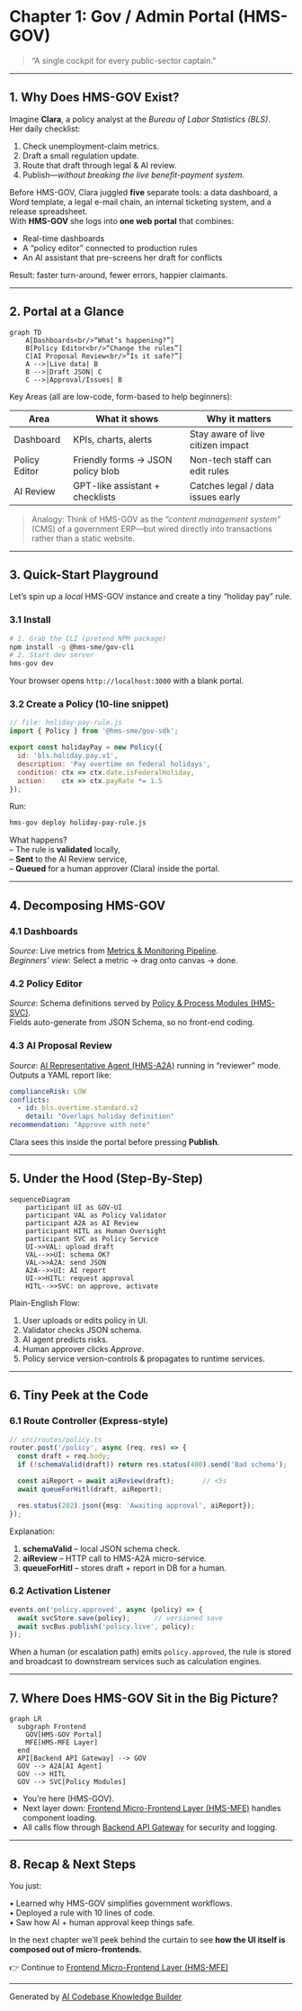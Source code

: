 # Chapter 1: Gov / Admin Portal (HMS-GOV)

> “A single cockpit for every public-sector captain.”

---

## 1. Why Does HMS-GOV Exist?

Imagine **Clara**, a policy analyst at the *Bureau of Labor Statistics (BLS)*.  
Her daily checklist:

1. Check unemployment-claim metrics.  
2. Draft a small regulation update.  
3. Route that draft through legal & AI review.  
4. Publish—*without breaking the live benefit-payment system*.

Before HMS-GOV, Clara juggled **five** separate tools: a data dashboard, a Word template, a legal e-mail chain, an internal ticketing system, and a release spreadsheet.  
With **HMS-GOV** she logs into **one web portal** that combines:

* Real-time dashboards  
* A “policy editor” connected to production rules  
* An AI assistant that pre-screens her draft for conflicts  

Result: faster turn-around, fewer errors, happier claimants.

---

## 2. Portal at a Glance

```mermaid
graph TD
    A[Dashboards<br/>“What’s happening?”]
    B[Policy Editor<br/>“Change the rules”]
    C[AI Proposal Review<br/>“Is it safe?”]
    A -->|Live data| B
    B -->|Draft JSON| C
    C -->|Approval/Issues| B
```

Key Areas (all are low-code, form-based to help beginners):

| Area | What it shows | Why it matters |
|------|---------------|----------------|
| Dashboard | KPIs, charts, alerts | Stay aware of live citizen impact |
| Policy Editor | Friendly forms → JSON policy blob | Non-tech staff can edit rules |
| AI Review | GPT-like assistant + checklists | Catches legal / data issues early |

> Analogy: Think of HMS-GOV as the *“content management system”* (CMS) of a government ERP—but wired directly into transactions rather than a static website.

---

## 3. Quick-Start Playground

Let’s spin up a *local* HMS-GOV instance and create a tiny “holiday pay” rule.

### 3.1 Install

```bash
# 1. Grab the CLI (pretend NPM package)
npm install -g @hms-sme/gov-cli
# 2. Start dev server
hms-gov dev
```

Your browser opens `http://localhost:3000` with a blank portal.

### 3.2 Create a Policy (10-line snippet)

```js
// file: holiday-pay-rule.js
import { Policy } from '@hms-sme/gov-sdk';

export const holidayPay = new Policy({
  id: 'bls.holiday.pay.v1',
  description: 'Pay overtime on federal holidays',
  condition: ctx => ctx.date.isFederalHoliday,
  action:    ctx => ctx.payRate *= 1.5
});
```

Run:

```bash
hms-gov deploy holiday-pay-rule.js
```

What happens?  
– The rule is **validated** locally,  
– **Sent** to the AI Review service,  
– **Queued** for a human approver (Clara) inside the portal.

---

## 4. Decomposing HMS-GOV

### 4.1 Dashboards

*Source*: Live metrics from [Metrics & Monitoring Pipeline](12_metrics___monitoring_pipeline_.md).  
*Beginners’ view*: Select a metric → drag onto canvas → done.

### 4.2 Policy Editor

*Source*: Schema definitions served by [Policy & Process Modules (HMS-SVC)](07_policy___process_modules__hms_svc__.md).  
Fields auto-generate from JSON Schema, so no front-end coding.

### 4.3 AI Proposal Review

*Source*: [AI Representative Agent (HMS-A2A)](04_ai_representative_agent__hms_a2a__.md) running in “reviewer” mode.  
Outputs a YAML report like:

```yaml
complianceRisk: LOW
conflicts:
  - id: bls.overtime.standard.v2
    detail: "Overlaps holiday definition"
recommendation: "Approve with note"
```

Clara sees this inside the portal before pressing **Publish**.

---

## 5. Under the Hood (Step-By-Step)

```mermaid
sequenceDiagram
    participant UI as GOV-UI
    participant VAL as Policy Validator
    participant A2A as AI Review
    participant HITL as Human Oversight
    participant SVC as Policy Service
    UI->>VAL: upload draft
    VAL-->>UI: schema OK?
    VAL->>A2A: send JSON
    A2A-->>UI: AI report
    UI->>HITL: request approval
    HITL-->>SVC: on approve, activate
```

Plain-English Flow:

1. User uploads or edits policy in UI.  
2. Validator checks JSON schema.  
3. AI agent predicts risks.  
4. Human approver clicks *Approve*.  
5. Policy service version-controls & propagates to runtime services.

---

## 6. Tiny Peek at the Code

### 6.1 Route Controller (Express-style)

```ts
// src/routes/policy.ts
router.post('/policy', async (req, res) => {
  const draft = req.body;
  if (!schemaValid(draft)) return res.status(400).send('Bad schema');

  const aiReport = await aiReview(draft);       // <5s
  await queueForHitl(draft, aiReport);

  res.status(202).json({msg: 'Awaiting approval', aiReport});
});
```

Explanation:

1. **schemaValid** – local JSON schema check.  
2. **aiReview** – HTTP call to HMS-A2A micro-service.  
3. **queueForHitl** – stores draft + report in DB for a human.

### 6.2 Activation Listener

```ts
events.on('policy.approved', async (policy) => {
  await svcStore.save(policy);      // versioned save
  await svcBus.publish('policy.live', policy);
});
```

When a human (or escalation path) emits `policy.approved`, the rule is stored and broadcast to downstream services such as calculation engines.

---

## 7. Where Does HMS-GOV Sit in the Big Picture?

```mermaid
graph LR
  subgraph Frontend
    GOV[HMS-GOV Portal]
    MFE[HMS-MFE Layer]
  end
  API[Backend API Gateway] --> GOV
  GOV --> A2A[AI Agent]
  GOV --> HITL
  GOV --> SVC[Policy Modules]
```

* You’re here (HMS-GOV).  
* Next layer down: [Frontend Micro-Frontend Layer (HMS-MFE)](02_frontend_micro_frontend_layer__hms_mfe__.md) handles component loading.  
* All calls flow through [Backend API Gateway](08_backend_api_gateway_.md) for security and logging.

---

## 8. Recap & Next Steps

You just:

• Learned why HMS-GOV simplifies government workflows.  
• Deployed a rule with 10 lines of code.  
• Saw how AI + human approval keep things safe.  

In the next chapter we’ll peek behind the curtain to see **how the UI itself is composed out of micro-frontends.**

👉 Continue to [Frontend Micro-Frontend Layer (HMS-MFE)](02_frontend_micro_frontend_layer__hms_mfe__.md)

---

Generated by [AI Codebase Knowledge Builder](https://github.com/The-Pocket/Tutorial-Codebase-Knowledge)